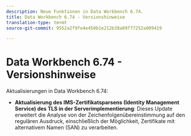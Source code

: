 ```yaml
---
description: Neue Funktionen in Data Workbench 6.74.
title: Data Workbench 6.74 - Versionshinweise
translation-type: tm+mt
source-git-commit: 9552a2f9fe4e450b1e212b38a09f77252a009419

---
```



# Data Workbench 6.74 - Versionshinweise

Aktualisierungen in Data Workbench 6.74:

* **Aktualisierung des IMS-Zertifikatsparsens (Identity Management Service) des TLS in der Serverimplementierung**: Dieses Update erweitert die Analyse von der Zeichenfolgenübereinstimmung auf den regulären Ausdruck, einschließlich der Möglichkeit, Zertifikate mit alternativem Namen (SAN) zu verarbeiten.